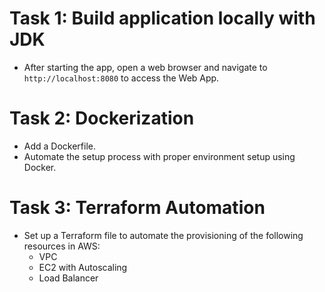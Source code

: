 
# Task 1: Build application locally with JDK
- After starting the app, open a web browser and navigate to `http://localhost:8080` to access the Web App.

# Task 2: Dockerization
- Add a Dockerfile.
- Automate the setup process with proper environment setup using Docker.

# Task 3: Terraform Automation
- Set up a Terraform file to automate the provisioning of the following resources in AWS:
  - VPC
  - EC2 with Autoscaling
  - Load Balancer
